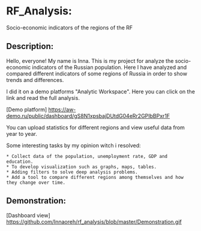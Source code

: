 # RF_Analysis: 
Socio-economic indicators of the regions of the RF


## Description:

Hello, everyone! My name is Inna. This is my project for analyze the socio-economic indicators of the Russian population. 
Here I have analyzed and compared different indicators of some regions of Russia in order to show trends and differences. 

I did it on a demo platforms "Analytic Workspace". Here you can click on the link and read the full analysis.

[Demo platform] https://aw-demo.ru/public/dashboard/gS8N1xpsbajDUtdG04eRr2GPIbBPxr1F

You can upload statistics for different regions and view useful data from year to year. 

Some interesting tasks by my opinion witch i resolved:

	* Collect data of the population, unemployment rate, GDP and education. 
	* To develop visualization such as graphs, maps, tables. 
	* Adding filters to solve deep analysis problems.    
	* Add a tool to compare different regions among themselves and how they change over time. 
	
## Demonstration:
[Dashboard view] https://github.com/Innaoreh/rf_analysis/blob/master/Demonstration.gif

 

 
